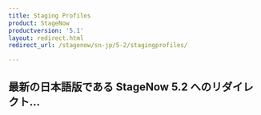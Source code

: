 ```yaml
---
title: Staging Profiles
product: StageNow
productversion: '5.1'
layout: redirect.html
redirect_url: /stagenow/sn-jp/5-2/stagingprofiles/

---
```


## 最新の日本語版である StageNow 5.2 へのリダイレクト...

